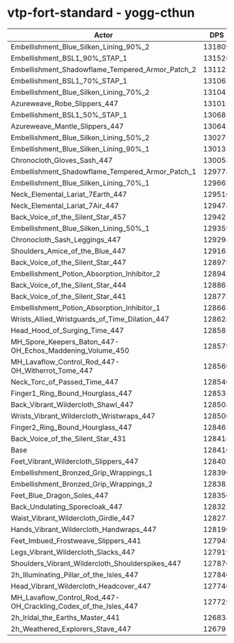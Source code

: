 # vtp-fort-standard - yogg-cthun
| Actor | DPS | Increase |
|---|:---:|:---:|
|Embellishment_Blue_Silken_Lining_90%_2|131809|2.65%|
|Embellishment_BSL1_90%_STAP_1|131526|2.43%|
|Embellishment_Shadowflame_Tempered_Armor_Patch_2|131122|2.11%|
|Embellishment_BSL1_70%_STAP_1|131063|2.07%|
|Embellishment_Blue_Silken_Lining_70%_2|131047|2.05%|
|Azureweave_Robe_Slippers_447|131015|2.03%|
|Embellishment_BSL1_50%_STAP_1|130685|1.77%|
|Azureweave_Mantle_Slippers_447|130642|1.74%|
|Embellishment_Blue_Silken_Lining_50%_2|130275|1.45%|
|Embellishment_Blue_Silken_Lining_90%_1|130135|1.34%|
|Chronocloth_Gloves_Sash_447|130058|1.28%|
|Embellishment_Shadowflame_Tempered_Armor_Patch_1|129778|1.07%|
|Embellishment_Blue_Silken_Lining_70%_1|129662|0.98%|
|Neck_Elemental_Lariat_7Earth_447|129516|0.86%|
|Neck_Elemental_Lariat_7Air_447|129478|0.83%|
|Back_Voice_of_the_Silent_Star_457|129427|0.79%|
|Embellishment_Blue_Silken_Lining_50%_1|129359|0.74%|
|Chronocloth_Sash_Leggings_447|129298|0.69%|
|Shoulders_Amice_of_the_Blue_447|129165|0.59%|
|Back_Voice_of_the_Silent_Star_447|128979|0.44%|
|Embellishment_Potion_Absorption_Inhibitor_2|128942|0.41%|
|Back_Voice_of_the_Silent_Star_444|128863|0.35%|
|Back_Voice_of_the_Silent_Star_441|128773|0.28%|
|Embellishment_Potion_Absorption_Inhibitor_1|128663|0.20%|
|Wrists_Allied_Wristguards_of_Time_Dilation_447|128628|0.17%|
|Head_Hood_of_Surging_Time_447|128585|0.14%|
|MH_Spore_Keepers_Baton_447-OH_Echos_Maddening_Volume_450|128579|0.13%|
|MH_Lavaflow_Control_Rod_447-OH_Witherrot_Tome_447|128560|0.12%|
|Neck_Torc_of_Passed_Time_447|128540|0.10%|
|Finger1_Ring_Bound_Hourglass_447|128535|0.10%|
|Back_Vibrant_Wildercloth_Shawl_447|128508|0.08%|
|Wrists_Vibrant_Wildercloth_Wristwraps_447|128500|0.07%|
|Finger2_Ring_Bound_Hourglass_447|128465|0.04%|
|Back_Voice_of_the_Silent_Star_431|128418|0.01%|
|Base|128410|0.00%|
|Feet_Vibrant_Wildercloth_Slippers_447|128402|-0.01%|
|Embellishment_Bronzed_Grip_Wrappings_1|128390|-0.02%|
|Embellishment_Bronzed_Grip_Wrappings_2|128383|-0.02%|
|Feet_Blue_Dragon_Soles_447|128350|-0.05%|
|Back_Undulating_Sporecloak_447|128322|-0.07%|
|Waist_Vibrant_Wildercloth_Girdle_447|128273|-0.11%|
|Hands_Vibrant_Wildercloth_Handwraps_447|128190|-0.17%|
|Feet_Imbued_Frostweave_Slippers_441|127949|-0.36%|
|Legs_Vibrant_Wildercloth_Slacks_447|127919|-0.38%|
|Shoulders_Vibrant_Wildercloth_Shoulderspikes_447|127870|-0.42%|
|2h_Illuminating_Pillar_of_the_Isles_447|127840|-0.44%|
|Head_Vibrant_Wildercloth_Headcover_447|127740|-0.52%|
|MH_Lavaflow_Control_Rod_447-OH_Crackling_Codex_of_the_Isles_447|127729|-0.53%|
|2h_Iridal_the_Earths_Master_441|126834|-1.23%|
|2h_Weathered_Explorers_Stave_447|126791|-1.26%|
